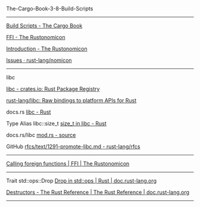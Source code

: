 The-Cargo-Book-3-8-Build-Scripts

____

[Build Scripts - The Cargo Book](https://doc.rust-lang.org/cargo/reference/build-scripts.html#outputs-of-the-build-script)

[FFI - The Rustonomicon](https://doc.rust-lang.org/nomicon/ffi.html)

[Introduction - The Rustonomicon](https://doc.rust-lang.org/nomicon/intro.html)

[Issues · rust-lang/nomicon](https://github.com/rust-lang/nomicon/issues)

____

libc

[libc - crates.io: Rust Package Registry](https://crates.io/crates/libc)

[rust-lang/libc: Raw bindings to platform APIs for Rust](https://github.com/rust-lang/libc)

docs.rs [libc - Rust](https://docs.rs/libc/0.2.158/libc/)

Type Alias libc::size_t [size_t in libc - Rust](https://docs.rs/libc/0.2.158/libc/type.size_t.html)

docs.rs/libc [mod.rs - source](https://docs.rs/libc/0.2.158/src/libc/unix/mod.rs.html#19)

GitHub [rfcs/text/1291-promote-libc.md - rust-lang/rfcs](https://github.com/rust-lang/rfcs/blob/HEAD/text/1291-promote-libc.md)

____

[Calling foreign functions | FFI | The Rustonomicon](https://doc.rust-lang.org/nomicon/ffi.html#calling-foreign-functions)

____

Trait std::ops::Drop [Drop in std::ops | Rust | doc.rust-lang.org](https://doc.rust-lang.org/std/ops/trait.Drop.html)

[Destructors - The Rust Reference | The Rust Reference | doc.rust-lang.org](https://doc.rust-lang.org/reference/destructors.html)

____
